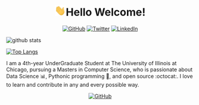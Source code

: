 <h1 align="center"><img src="https://raw.githubusercontent.com/alphasaurs/alphasaurs/master/wave.gif" width="30px">Hello Welcome! </h1>

<p align="center">
<a href="https://github.com/alphasaurs"><img src="https://img.shields.io/github/followers/alphasaurs.svg?label=GitHub&style=social" alt="GitHub"></a>
	<a href="https://twitter.com/alphasaurs"><img src="https://img.shields.io/twitter/follow/alphasaurs?label=Twitter&style=social" alt="Twitter"></a>
	<a href="https://www.linkedin.com/in/alphasaurs"><img src="https://img.shields.io/badge/LinkedIn--_.svg?style=social&logo=linkedin" alt="LinkedIn"></a>
</p>

![github stats](https://github-readme-stats.vercel.app/api?username=alphasaurs&theme=buefy&show_icons=buefy)


[![Top Langs](https://github-readme-stats.vercel.app/api/top-langs/?username=alphasaurs&layout=compact)](https://github.com/anuraghazra/github-readme-stats)

I am a 4th-year UnderGraduate Student at The University of Illinois at Chicago, pursuing a Masters in Computer Science, who is passionate about Data Science :bar_chart:, Pythonic programming :snake:, and open source :octocat:. I love to learn and contribute in any and every possible way.

<p align="center">
<a href="https://visitor-badge.glitch.me/badge?page_id=https://github.com/Alphasaurs/"><img src="https://visitor-badge.glitch.me/badge?page_id=https://github.com/Alphasaurs/" alt="GitHub"></a>
</p>



